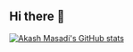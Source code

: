 ## Hi there 👋

<!--
**akash-masadi/akash-masadi** is a ✨ _special_ ✨ repository because its `README.md` (this file) appears on your GitHub profile.

Here are some ideas to get you started:

- 🔭 I’m currently working on ...
- 🌱 I’m currently learning ...
- 👯 I’m looking to collaborate on ...
- 🤔 I’m looking for help with ...
- 💬 Ask me about ...
- 📫 How to reach me: ...
- 😄 Pronouns: ...
- ⚡ Fun fact: ...
-->

[![Akash Masadi's GitHub stats](https://github-readme-stats.vercel.app/api?username=anuraghazra)](https://github.com/akash-masadi/github-readme-stats)

